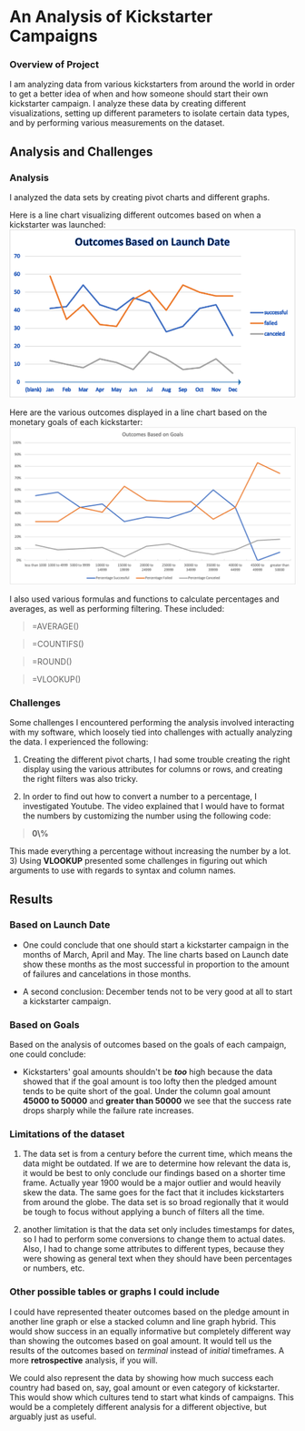 # An Analysis of Kickstarter Campaigns

### Overview of Project

I am analyzing data from various kickstarters from around the world in order to get a better idea 
of when and how someone should start their own kickstarter campaign. I analyze these data by creating different
visualizations, setting up different parameters to isolate certain data types, and by performing
various measurements on the dataset.

## Analysis and Challenges

### Analysis

I analyzed the data sets by creating pivot charts and different graphs.

Here is a line chart visualizing different outcomes based on when a kickstarter was launched:
![Theater_Outcomes_vs_Launch](https://github.com/Kyle2Miles93/Kickstarter_Analysis/blob/main/Resources/Theater_Outcomes_vs_Launch.png)

Here are the various outcomes displayed in a line chart based on the monetary goals of each kickstarter:
![Outcomes_vs_Goals](https://github.com/Kyle2Miles93/Kickstarter_Analysis/blob/main/Outcomes_vs_Goals.png)

I also used various formulas and functions to calculate percentages and averages, as well as performing filtering.
These included:

> =AVERAGE()

> =COUNTIFS()

> =ROUND()

> =VLOOKUP()

### Challenges 

Some challenges I encountered performing the analysis involved interacting with my software, which
loosely tied into challenges with actually analyzing the data. I experienced the following:

1) Creating the different pivot charts, I had some trouble creating the right display using
the various attributes for columns or rows, and creating the right filters was also tricky.

2) In order to find out how to convert a number to a percentage, I investigated Youtube. The video explained that I would
have to format the numbers by customizing the number using the following code: 
> **0\\\%**

This made everything a percentage without increasing the number by a lot.
3) Using **VLOOKUP** presented some challenges in figuring out which arguments to use with
regards to syntax and column names.

## Results

### Based on Launch Date

- One could conclude that one should start a kickstarter campaign in the months of March, April and May. The line charts
based on Launch date show these months as the most successful in proportion to the amount of failures and cancelations
in those months.

- A second conclusion: December tends not to be very good at all to start a kickstarter campaign.

### Based on Goals

Based on the analysis of outcomes based on the goals of each campaign, one could conclude:

- Kickstarters' goal amounts shouldn't be ***too*** high because the data showed
that if the goal amount is too lofty then the pledged amount tends to be quite short of the goal.
Under the column goal amount **45000 to 50000** and **greater than 50000** we see that the success rate drops sharply
while the failure rate increases.

### Limitations of the dataset

1) The data set is from a century before the current time, which means the data might be outdated.
If we are to determine how relevant the data is, it would be best to only conclude our findings based on a shorter time frame. Actually year 1900
would be a major outlier and would heavily skew the data. The same goes for the fact that it includes kickstarters from around the globe. The data set is so broad 
regionally that it would be tough to focus without applying a bunch of filters all the time.

2) another limitation is that the data set only includes timestamps for dates, so I had to perform some conversions to change them to
actual dates. Also, I had to change some attributes to different types, because they were showing as general text when they should
have been percentages or numbers, etc.

### Other possible tables or graphs I could include

I could have represented theater outcomes based on the pledge amount in another line graph
or else a stacked column and line graph hybrid. This would show success in an equally informative 
but completely different way than showing the outcomes based on goal amount. It would tell us the results of the
outcomes based on *terminal* instead of *initial* timeframes. A more **retrospective** analysis, if you will.

We could also represent the data by showing how much success each country had based on, say,
goal amount or even category of kickstarter. This would show which cultures tend to start what kinds of campaigns.
This would be a completely different analysis for a different objective, but arguably just as useful.




